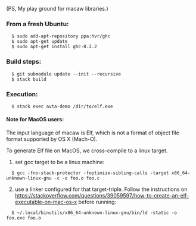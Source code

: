 

(PS, My play ground for macaw libraries.)

### From a fresh Ubuntu:
```
  $ sudo add-apt-repository ppa:hvr/ghc
  $ sudo apt-get update
  $ sudo apt-get install ghc-8.2.2
```
### Build steps:
```
  $ git submodule update --init --recursive
  $ stack build
```
### Execution:
```
  $ stack exec avta-demo /dir/to/elf.exe
```
#### Note for MacOS users:
  The input language of macaw is Elf, which is not a format of object file format supported by OS X (Mach-O).

  To generate Elf file on MacOS, we cross-compile to a linux target.
  1. set gcc target to be a linux machine:
```
  $ gcc -fno-stack-protector -foptimize-sibling-calls -target x86_64-unknown-linux-gnu -c -o foo.o foo.c
```
  2. use a linker configured for that target-triple. Follow the instructions on
  https://stackoverflow.com/questions/39059597/how-to-create-an-elf-executable-on-mac-os-x before running: 
```
  $ ~/.local/binutils/x86_64-unknown-linux-gnu/bin/ld -static -o foo.exe foo.o
```


